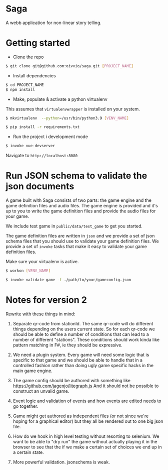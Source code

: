 # Saga

A webb application for non-linear story telling.

# Getting started

- Clone the repo

```bash
$ git clone git@github.com:oivvio/saga.git [PROJECT_NAME]
```

- Install dependencies

```bash
$ cd PROJECT_NAME
$ npm install


```

- Make, populate & activate a python virtualenv

This assumes that `virtualenvwrapper` is installed on your system.

```bash
$ mkvirtualenv  --python=/usr/bin/python3.9 [VENV_NAME]

$ pip install -r requirements.txt
```

- Run the project i development mode

```bash
$ invoke vue-devserver
```

Navigate to `http://localhost:8080`

# Run JSON schema to validate the json documents

A game built with Saga consists of two parts: the game engine and the game
definition files and audio files. The game engine is provided and it's up to you
to write the game definition files and provide the audio files for your game.

We include test game in `public/data/test_game` to get you started.

The game definition files are written in `json` and we provide a set of json
schema files that you should use to validate your game definition files. We
provide a set of `invoke` tasks that make it easy to validate your game
definition files.

Make sure your virtualenv is active.

```bash
$ workon [VENV_NAME]
```

```bash
$ invoke validate-game -f ./path/to/your/gameconfig.json
```

# Notes for version 2

Rewrite with these things in mind:

1. Separate qr-code from stationId. The same qr-code will do different things
   depending on the users current state. So for each qr-code we should be able to
   define a number of conditions that can lead to a number of different "stations".
   These conditions should work kinda like pattern matching in F#, ie they should be expressive.
2. We need a plugin system. Every game will need some logic that is specific to
   that game and we should be able to handle that in a controlled fashion rather
   than doing ugly game specific hacks in the main game engine.

3. The game config should be authored with something like
   https://github.com/jagenjo/litegraph.js And it should not be possible to
   construct an unvalid game.

4. Event logic and validation of events and how events are edited needs to go together.

5. Game might get authored as independent files (or not since we're hoping for a
   graphical editor) but they all be rendered out to one big json file.

6. How do we hook in high level testing without resorting to selenium. We want
   to be able to "dry run" the game without actually playing it in the browser
   to see that the if we make a certain set of choices we end up in a certain
   state.

7. More powerful validation. jsonschema is weak.
